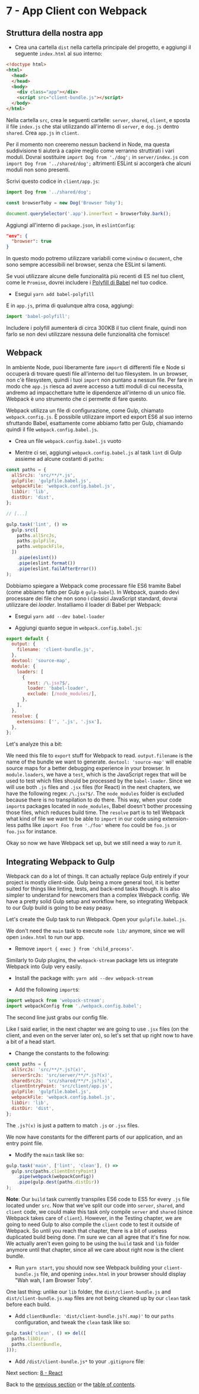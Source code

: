 # 7 - App Client con Webpack

## Struttura della nostra app

- Crea una cartella `dist` nella cartella principale del progetto, e aggiungi il seguente `index.html` al suo interno:

```html
<!doctype html>
<html>
  <head>
  </head>
  <body>
    <div class="app"></div>
    <script src="client-bundle.js"></script>
  </body>
</html>
```

Nella cartella `src`, crea le seguenti cartelle: `server`, `shared`, `client`, e sposta il file `index.js` che stai utilizzando all'interno di `server`, e `dog.js` dentro `shared`. Crea `app.js` in `client`.

Per il momento non creeremo nessun backend in Node, ma questa suddivisione ti aiuterà a capire meglio come verranno struttirati i vari moduli. Dovrai sostituire `import Dog from './dog';` in `server/index.js` con `import Dog from '../shared/dog';` altrimenti ESLint si accorgerà che alcuni moduli non sono presenti.

Scrivi questo codice in `client/app.js`:

```javascript
import Dog from '../shared/dog';

const browserToby = new Dog('Browser Toby');

document.querySelector('.app').innerText = browserToby.bark();
```

Aggiungi all'interno di `package.json`, in `eslintConfig`:

```json
"env": {
  "browser": true
}
```
In questo modo potremo utilizzare variabili come `window` o `document`, che sono sempre accessibili nel browser, senza che ESLint si lamenti.

Se vuoi utilizzare alcune delle funzionalità più recenti di ES nel tuo client, come le `Promise`, dovrei includere i [Polyfill di Babel](https://babeljs.io/docs/usage/polyfill/) nel tuo codice.

- Esegui `yarn add babel-polyfill`

E in `app.js`, prima di qualunque altra cosa, aggiungi:

```javascript
import 'babel-polyfill';
```

Includere i polyfill aumenterà di circa 300KB il tuo client finale, quindi non farlo se non devi utilizzare nessuna delle funzionalità che fornisce!

## Webpack

In ambiente Node, puoi liberamente fare `import` di differenti file e Node si occuperà di trovare questi file all'interno del tuo filesystem. In un browser, non c'è filesystem, quindi i tuoi `import` non puntano a nessun file. Per fare in modo che `app.js` riesca ad avere accesso a tutti moduli di cui necessita, andremo ad impacchettare tutte le dipendenze all'interno di un unico file. Webpack è uno strumento che ci permette di fare questo.

Webpack utilizza un file di configurazione, come Gulp, chiamato `webpack.config.js`. È possibile utilizzare import ed export ES6 al suo interno sfruttando Babel, esattamente come abbiamo fatto per Gulp, chiamando quindi il file `webpack.config.babel.js`.

- Crea un file `webpack.config.babel.js` vuoto

- Mentre ci sei, aggiungi `webpack.config.babel.js` al task `lint` di Gulp assieme ad alcune costanti di `paths`:

```javascript
const paths = {
  allSrcJs: 'src/**/*.js',
  gulpFile: 'gulpfile.babel.js',
  webpackFile: 'webpack.config.babel.js',
  libDir: 'lib',
  distDir: 'dist',
};

// [...]

gulp.task('lint', () =>
  gulp.src([
    paths.allSrcJs,
    paths.gulpFile,
    paths.webpackFile,
  ])
    .pipe(eslint())
    .pipe(eslint.format())
    .pipe(eslint.failAfterError())
);
```

Dobbiamo spiegare a Webpack come processare file ES6 tramite Babel (come abbiamo fatto per Gulp e `gulp-babel`). In Webpack, quando devi processare dei file che non sono i classici JavaScript standard, dovrai utilizzare dei *loader*. Installiamo il loader di Babel per Webpack:

- Esegui `yarn add --dev babel-loader`

- Aggiungi quanto segue in `webpack.config.babel.js`:

```javascript
export default {
  output: {
    filename: 'client-bundle.js',
  },
  devtool: 'source-map',
  module: {
    loaders: [
      {
        test: /\.jsx?$/,
        loader: 'babel-loader',
        exclude: [/node_modules/],
      },
    ],
  },
  resolve: {
    extensions: ['', '.js', '.jsx'],
  },
};
```

Let's analyze this a bit:

We need this file to `export` stuff for Webpack to read. `output.filename` is the name of the bundle we want to generate. `devtool: 'source-map'` will enable source maps for a better debugging experience in your browser. In `module.loaders`, we have a `test`, which is the JavaScript regex that will be used to test which files should be processed by the `babel-loader`. Since we will use both `.js` files and `.jsx` files (for React) in the next chapters, we have the following regex: `/\.jsx?$/`. The `node_modules` folder is excluded because there is no transpilation to do there. This way, when your code `import`s packages located in `node_modules`, Babel doesn't bother processing those files, which reduces build time. The `resolve` part is to tell Webpack what kind of file we want to be able to `import` in our code using extension-less paths like `import Foo from './foo'` where `foo` could be `foo.js` or `foo.jsx` for instance.

Okay so now we have Webpack set up, but we still need a way to *run* it.

## Integrating Webpack to Gulp

Webpack can do a lot of things. It can actually replace Gulp entirely if your project is mostly client-side. Gulp being a more general tool, it is better suited for things like linting, tests, and back-end tasks though. It is also simpler to understand for newcomers than a complex Webpack config. We have a pretty solid Gulp setup and workflow here, so integrating Webpack to our Gulp build is going to be easy peasy.

Let's create the Gulp task to run Webpack. Open your `gulpfile.babel.js`.

We don't need the `main` task to execute `node lib/` anymore, since we will open `index.html` to run our app.

- Remove `import { exec } from 'child_process'`.

Similarly to Gulp plugins, the `webpack-stream` package lets us integrate Webpack into Gulp very easily.

- Install the package with: `yarn add --dev webpack-stream`

- Add the following `import`s:

```javascript
import webpack from 'webpack-stream';
import webpackConfig from './webpack.config.babel';
```

The second line just grabs our config file.

Like I said earlier, in the next chapter we are going to use `.jsx` files (on the client, and even on the server later on), so let's set that up right now to have a bit of a head start.

- Change the constants to the following:

```javascript
const paths = {
  allSrcJs: 'src/**/*.js?(x)',
  serverSrcJs: 'src/server/**/*.js?(x)',
  sharedSrcJs: 'src/shared/**/*.js?(x)',
  clientEntryPoint: 'src/client/app.js',
  gulpFile: 'gulpfile.babel.js',
  webpackFile: 'webpack.config.babel.js',
  libDir: 'lib',
  distDir: 'dist',
};
```

The `.js?(x)` is just a pattern to match `.js` or `.jsx` files.

We now have constants for the different parts of our application, and an entry point file.

- Modify the `main` task like so:

```javascript
gulp.task('main', ['lint', 'clean'], () =>
  gulp.src(paths.clientEntryPoint)
    .pipe(webpack(webpackConfig))
    .pipe(gulp.dest(paths.distDir))
);
```

**Note**: Our `build` task currently transpiles ES6 code to ES5 for every `.js` file located under `src`. Now that we've split our code into `server`, `shared`, and `client` code, we could make this task only compile `server` and `shared` (since Webpack takes care of `client`). However, in the Testing chapter, we are going to need Gulp to also compile the `client` code to test it outside of Webpack. So until you reach that chapter, there is a bit of useless duplicated build being done. I'm sure we can all agree that it's fine for now. We actually aren't even going to be using the `build` task and `lib` folder anymore until that chapter, since all we care about right now is the client bundle.

- Run `yarn start`, you should now see Webpack building your `client-bundle.js` file, and opening `index.html` in your browser should display "Wah wah, I am Browser Toby".

One last thing: unlike our `lib` folder, the `dist/client-bundle.js` and `dist/client-bundle.js.map` files are not being cleaned up by our `clean` task before each build.

- Add `clientBundle: 'dist/client-bundle.js?(.map)'` to our `paths` configuration, and tweak the `clean` task like so:

```javascript
gulp.task('clean', () => del([
  paths.libDir,
  paths.clientBundle,
]));
```

- Add `/dist/client-bundle.js*` to your `.gitignore` file:

Next section: [8 - React](/tutorial/8-react)

Back to the [previous section](/tutorial/6-eslint) or the [table of contents](https://github.com/verekia/js-stack-from-scratch).
